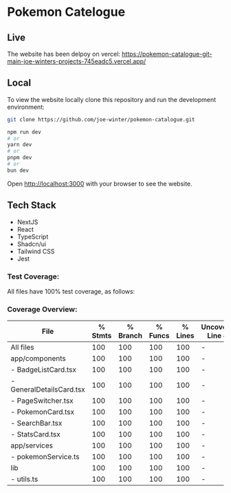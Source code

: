 # Pokemon Catelogue

## Live

The website has been delpoy on vercel:
https://pokemon-catalogue-git-main-joe-winters-projects-745eadc5.vercel.app/

## Local

To view the website locally clone this repository and run the development environment:

```bash
git clone https://github.com/joe-winter/pokemon-catalogue.git
```

```bash
npm run dev
# or
yarn dev
# or
pnpm dev
# or
bun dev
```

Open [http://localhost:3000](http://localhost:3000) with your browser to see the website.

## Tech Stack

- NextJS
- React
- TypeScript
- Shadcn/ui
- Tailwind CSS
- Jest

### Test Coverage:

All files have 100% test coverage, as follows:

### Coverage Overview:

| File                     | % Stmts | % Branch | % Funcs | % Lines | Uncovered Line #s |
| ------------------------ | ------- | -------- | ------- | ------- | ----------------- |
| All files                | 100     | 100      | 100     | 100     | -                 |
| app/components           | 100     | 100      | 100     | 100     | -                 |
| - BadgeListCard.tsx      | 100     | 100      | 100     | 100     | -                 |
| - GeneralDetailsCard.tsx | 100     | 100      | 100     | 100     | -                 |
| - PageSwitcher.tsx       | 100     | 100      | 100     | 100     | -                 |
| - PokemonCard.tsx        | 100     | 100      | 100     | 100     | -                 |
| - SearchBar.tsx          | 100     | 100      | 100     | 100     | -                 |
| - StatsCard.tsx          | 100     | 100      | 100     | 100     | -                 |
| app/services             | 100     | 100      | 100     | 100     | -                 |
| - pokemonService.ts      | 100     | 100      | 100     | 100     | -                 |
| lib                      | 100     | 100      | 100     | 100     | -                 |
| - utils.ts               | 100     | 100      | 100     | 100     | -                 |


